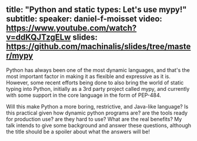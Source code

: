 title: "Python and static types: Let's use mypy!"
subtitle:
speaker: daniel-f-moisset
video: https://www.youtube.com/watch?v=ddKQJTzgELw
slides: https://github.com/machinalis/slides/tree/master/mypy
---
Python has always been one of the most dynamic languages, and that's the most important factor in making it as flexible and expressive as it is. However, some recent efforts being done to also bring the world of static typing into Python, initially as a 3rd party project called mypy, and currently with some support in the core language in the form of PEP-484.

Will this make Python a more boring, restrictive, and Java-like language? Is this practical given how dynamic python programs are? are the tools ready for production use? are they hard to use? What are the real benefits? My talk intends to give some background and answer these questions, although
the title should be a spoiler about what the answers will be!